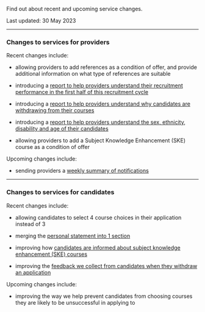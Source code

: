 <p class="govuk-body-l">Find out about recent and upcoming service changes.</p>

<p class="govuk-hint">Last updated: 30 May 2023</p>

***

### Changes to services for providers

Recent changes include:

* allowing providers to add references as a condition of offer, and provide additional information on what type of references are suitable

* introducing a [report to help providers understand their recruitment performance in the first half of this recruitment cycle](https://www.apply-for-teacher-training.service.gov.uk/provider/reports)

* introducing a [report to help providers understand why candidates are withdrawing from their courses](https://www.apply-for-teacher-training.service.gov.uk/provider/reports)

* introducing a [report to help providers understand the sex, ethnicity, disability and age of their candidates](https://bat-design-history.netlify.app/manage-teacher-training-applications/simplifying-how-we-help-users-spot-bias-in-their-recruitment-processes/)

* allowing providers to add a Subject Knowledge Enhancement (SKE) course as a condition of offer

Upcoming changes include:

* sending providers a [weekly summary of notifications](https://bat-design-history.netlify.app/manage-teacher-training-applications/sending-users-a-weekly-summary-of-notifications/)


***
### Changes to services for candidates

Recent changes include:

* allowing candidates to select 4 course choices in their application instead of 3

* merging the [personal statement into 1 section](https://bat-design-history.netlify.app/apply-for-teacher-training/merging-the-personal-statement/)

* improving how [candidates are informed about subject knowledge enhancement (SKE) courses](https://bat-design-history.netlify.app/apply-for-teacher-training/telling-candidates-they-have-an-ske-condition/)

* improving the [feedback we collect from candidates when they withdraw an application](https://bat-design-history.netlify.app/apply-for-teacher-training/changing-withdrawal-reasons/)

Upcoming changes include:

* improving the way we help prevent candidates from choosing courses they are likely to be unsuccessful in applying to
